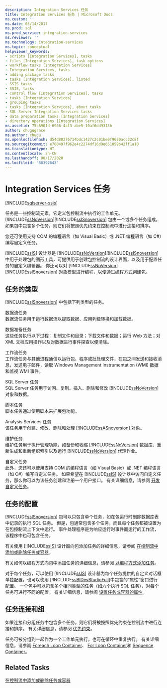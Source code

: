 ```yaml
---
description: Integration Services 任务
title: Integration Services 任务 | Microsoft Docs
ms.custom: ''
ms.date: 03/14/2017
ms.prod: sql
ms.prod_service: integration-services
ms.reviewer: ''
ms.technology: integration-services
ms.topic: conceptual
helpviewer_keywords:
- scripts [Integration Services], tasks
- files [Integration Services], task options
- workflow tasks [Integration Services]
- Integration Services, tasks
- adding package tasks
- tasks [Integration Services], listed
- SSIS tasks
- SSIS, tasks
- control flow [Integration Services], tasks
- tasks [Integration Services]
- grouping tasks
- tasks [Integration Services], about tasks
- SQL Server Integration Services tasks
- data preparation tasks [Integration Services]
- directory operations [Integration Services]
ms.assetid: 75c8901d-6966-4af3-abe5-10af6dd9313b
author: chugugrace
ms.author: chugu
ms.openlocfilehash: d54d80276714bdc1427c2c01be0f9620acc32c8f
ms.sourcegitcommit: e700497f962e4c2274df16d9e651059b42ff1a10
ms.translationtype: HT
ms.contentlocale: zh-CN
ms.lasthandoff: 08/17/2020
ms.locfileid: "88392643"
---
```

# <a name="integration-services-tasks"></a>Integration Services 任务

[!INCLUDE[sqlserver-ssis](../../includes/applies-to-version/sqlserver-ssis.md)]


  任务是一些控制流元素，它定义包控制流中执行的工作单元。 [!INCLUDE[ssNoVersion](../../includes/ssnoversion-md.md)][!INCLUDE[ssISnoversion](../../includes/ssisnoversion-md.md)] 包由一个或多个任务组成。 如果包中包含多个任务，则它们将按照优先约束在控制流中进行连接和排序。  
  
 您还可使用支持 COM 的编程语言（如 Visual Basic）或 .NET 编程语言（如 C#）编写自定义任务。  
  
 [!INCLUDE[ssIS](../../includes/ssis-md.md)] 设计器是 [!INCLUDE[ssNoVersion](../../includes/ssnoversion-md.md)][!INCLUDE[ssISnoversion](../../includes/ssisnoversion-md.md)] 中用于处理包的图形工具，可提供用于创建包控制流的设计界面，以及用于配置任务的自定义编辑器。 你还可以对 [!INCLUDE[ssNoVersion](../../includes/ssnoversion-md.md)][!INCLUDE[ssISnoversion](../../includes/ssisnoversion-md.md)] 对象模型进行编程，以便通过编程方式创建包。  
  
## <a name="types-of-tasks"></a>任务的类型  
 [!INCLUDE[ssISnoversion](../../includes/ssisnoversion-md.md)] 中包括下列类型的任务。  
  
 数据流任务  
 数据流任务用于运行数据流以提取数据、应用列级转换和加载数据。  
  
 数据准备任务  
 这些任务执行以下过程：复制文件和目录；下载文件和数据；运行 Web 方法；对 XML 文档应用操作以及对数据进行事件探查以便清除。  
  
 工作流任务  
 工作流任务与其他进程通信以运行包、程序或批处理文件，在包之间发送和接收消息，发送电子邮件，读取 Windows Management Instrumentation (WMI) 数据和监视 WMI 事件。  
  
 SQL Server 任务  
 SQL Server 任务用于访问、复制、插入、删除和修改 [!INCLUDE[ssNoVersion](../../includes/ssnoversion-md.md)] 对象和数据。  
  
 脚本任务  
 脚本任务通过使用脚本来扩展包功能。  
  
 Analysis Services 任务  
 该任务用于创建、修改、删除和处理 [!INCLUDE[ssASnoversion](../../includes/ssasnoversion-md.md)] 对象。  
  
 维护任务  
 维护任务用于执行管理功能，如备份和收缩 [!INCLUDE[ssNoVersion](../../includes/ssnoversion-md.md)] 数据库、重新生成和重新组织索引以及运行 [!INCLUDE[ssNoVersion](../../includes/ssnoversion-md.md)] 代理作业。  
  
 自定义任务  
 此外，您还可以使用支持 COM 的编程语言（如 Visual Basic）或 .NET 编程语言（如 C#）编写自定义任务。 如果希望在 [!INCLUDE[ssIS](../../includes/ssis-md.md)] 设计器中访问自定义任务，那么你可以为该任务创建和注册一个用户接口。 有关详细信息，请参阅 [开发自定义任务](../../integration-services/extending-packages-custom-objects/task/developing-a-custom-task.md)。  
  
## <a name="configuration-of-tasks"></a>任务的配置  
 [!INCLUDE[ssISnoversion](../../includes/ssisnoversion-md.md)] 包可以只包含单个任务，如在包运行时删除数据库表中记录的执行 SQL 任务。 但是，包通常包含多个任务，而且每个任务都被设置为在包控制流上下文中运行。 事件处理程序是为响应运行时事件而运行的工作流，该程序中也可包含任务。  
  
 有关使用 [!INCLUDE[ssIS](../../includes/ssis-md.md)] 设计器向包添加任务的详细信息，请参阅 [在控制流中添加或删除任务或容器](../../integration-services/control-flow/add-or-delete-a-task-or-a-container-in-a-control-flow.md)。  
  
 有关如何以编程方式向包中添加任务的详细信息，请参阅 [以编程方式添加任务](../../integration-services/building-packages-programmatically/adding-tasks-programmatically.md)。  
  
 对于每个任务，可以使用 [!INCLUDE[ssIS](../../includes/ssis-md.md)] 设计器为每个任务提供的自定义对话框单独配置，也可以使用 [!INCLUDE[ssBIDevStudioFull](../../includes/ssbidevstudiofull-md.md)]中包含的“属性”窗口进行配置。 一个包中可以包含多个相同类型的任务（如六个执行 SQL 任务），对每个任务可进行不同的配置。 有关详细信息，请参阅 [设置任务或容器的属性](https://msdn.microsoft.com/library/52d47ca4-fb8c-493d-8b2b-48bb269f859b)。  
  
## <a name="tasks-connections-and-groups"></a>任务连接和组  
 如果连接和分组任务中包含多个任务，则它们将被按照优先约束在控制流中进行连接和排序。 有关详细信息，请参阅 [优先约束](../../integration-services/control-flow/precedence-constraints.md)。  
  
 任务可被分组到一起作为一个工作单元执行，也可在循环中重复执行。 有关详细信息，请参阅 [Foreach Loop Container](../../integration-services/control-flow/foreach-loop-container.md)、 [For Loop Container](../../integration-services/control-flow/for-loop-container.md)和 [Sequence Container](../../integration-services/control-flow/sequence-container.md)。  
  
## <a name="related-tasks"></a>Related Tasks  
 [在控制流中添加或删除任务或容器](../../integration-services/control-flow/add-or-delete-a-task-or-a-container-in-a-control-flow.md)  
  
  
